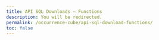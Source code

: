 ```yaml
---
title: API SQL Downloads – Functions
description: You will be redirected.
permalink: /occurrence-cube/api-sql-download-functions/
toc: false
---
```


<meta http-equiv="refresh" content="2;URL=https://techdocs.gbif.org/en/data-use/api-sql-download-functions">

